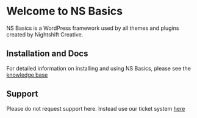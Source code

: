 # Welcome to NS Basics

NS Basics is a WordPress framework used by all themes and plugins created by Nightshift Creative.

## Installation and Docs ##

For detailed information on installing and using NS Basics, please see the [knowledge base](https://studio.nightshiftcreative.co/docs/ns-basics/) 

## Support ##

Please do not request support here. Instead use our ticket system [here](https://nightshift.ticksy.com/) 
